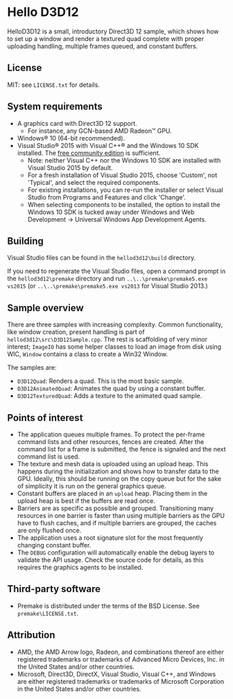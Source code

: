 Hello D3D12
===========

HelloD3D12 is a small, introductory Direct3D 12 sample, which shows how to set up a window and render a textured quad complete with proper uploading handling, multiple frames queued, and constant buffers.

License
-------

MIT: see `LICENSE.txt` for details.

System requirements
-------------------

* A graphics card with Direct3D 12 support.
  * For instance, any GCN-based AMD Radeon&trade; GPU.
* Windows&reg; 10 (64-bit recommended).
* Visual Studio&reg; 2015 with Visual C++&reg; and the Windows 10 SDK installed. The [free community edition](https://www.visualstudio.com/downloads/download-visual-studio-vs) is sufficient.
  * Note: neither Visual C++ nor the Windows 10 SDK are installed with Visual Studio 2015 by default.
  * For a fresh installation of Visual Studio 2015, choose 'Custom', not 'Typical', and select the required components.
  * For existing installations, you can re-run the installer or select Visual Studio from Programs and Features and click 'Change'.
  * When selecting components to be installed, the option to install the Windows 10 SDK is tucked away under Windows and Web Development -> Universal Windows App Development Agents.

Building
--------

Visual Studio files can be found in the `hellod3d12\build` directory.

If you need to regenerate the Visual Studio files, open a command prompt in the `hellod3d12\premake` directory and run `..\..\premake\premake5.exe vs2015` (or `..\..\premake\premake5.exe vs2013` for Visual Studio 2013.)

Sample overview
---------------

There are three samples with increasing complexity. Common functionality, like window creation, present handling is part of `hellod3d12\src\D3D12Sample.cpp`. The rest is scaffolding of very minor interest; `ImageIO` has some helper classes to load an image from disk using WIC, `Window` contains a class to create a Win32 Window.

The samples are:

* `D3D12Quad`: Renders a quad. This is the most basic sample.
* `D3D12AnimatedQuad`: Animates the quad by using a constant buffer.
* `D3D12TexturedQuad`: Adds a texture to the animated quad sample.

Points of interest
------------------

* The application queues multiple frames. To protect the per-frame command lists and other resources, fences are created. After the command list for a frame is submitted, the fence is signaled and the next command list is used.
* The texture and mesh data is uploaded using an upload heap. This happens during the initialization and shows how to transfer data to the GPU. Ideally, this should be running on the copy queue but for the sake of simplicity it is run on the general graphics queue.
* Constant buffers are placed in an `upload` heap. Placing them in the upload heap is best if the buffers are read once.
* Barriers are as specific as possible and grouped. Transitioning many resources in one barrier is faster than using multiple barriers as the GPU have to flush caches, and if multiple barriers are grouped, the caches are only flushed once.
* The application uses a root signature slot for the most frequently changing constant buffer.
* The `DEBUG` configuration will automatically enable the debug layers to validate the API usage. Check the source code for details, as this requires the graphics agents to be installed.

Third-party software
------------------

* Premake is distributed under the terms of the BSD License. See `premake\LICENSE.txt`.

Attribution
------------------
* AMD, the AMD Arrow logo, Radeon, and combinations thereof are either registered trademarks or trademarks of Advanced Micro Devices, Inc. in the United States and/or other countries.
* Microsoft, Direct3D, DirectX, Visual Studio, Visual C++, and Windows are either registered trademarks or trademarks of Microsoft Corporation in the United States and/or other countries.

